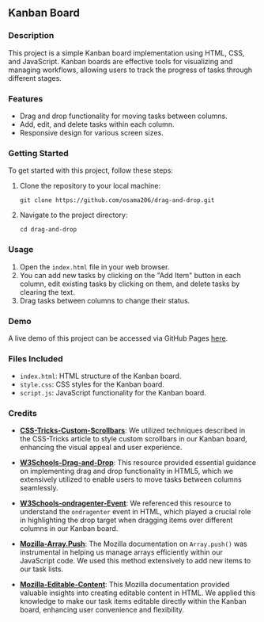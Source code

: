 ## Kanban Board

### Description
This project is a simple Kanban board implementation using HTML, CSS, and JavaScript. Kanban boards are effective tools for visualizing and managing workflows, allowing users to track the progress of tasks through different stages.

### Features
- Drag and drop functionality for moving tasks between columns.
- Add, edit, and delete tasks within each column.
- Responsive design for various screen sizes.

### Getting Started
To get started with this project, follow these steps:
1. Clone the repository to your local machine:
   ```
   git clone https://github.com/osama206/drag-and-drop.git
   ```
2. Navigate to the project directory:
   ```
   cd drag-and-drop
   ```

### Usage
1. Open the `index.html` file in your web browser.
2. You can add new tasks by clicking on the "Add Item" button in each column, edit existing tasks by clicking on them, and delete tasks by clearing the text.
3. Drag tasks between columns to change their status.

### Demo
A live demo of this project can be accessed via GitHub Pages [here](https://osama206.github.io/kanban-board).

### Files Included
- `index.html`: HTML structure of the Kanban board.
- `style.css`: CSS styles for the Kanban board.
- `script.js`: JavaScript functionality for the Kanban board.

### Credits

- **[CSS-Tricks-Custom-Scrollbars](https://css-tricks.com/the-current-state-of-styling-scrollbars/)**: We utilized techniques described in the CSS-Tricks article to style custom scrollbars in our Kanban board, enhancing the visual appeal and user experience.

- **[W3Schools-Drag-and-Drop](https://www.w3schools.com/html/html5_draganddrop.asp)**: This resource provided essential guidance on implementing drag and drop functionality in HTML5, which we extensively utilized to enable users to move tasks between columns seamlessly.

- **[W3Schools-ondragenter-Event](https://www.w3schools.com/tags/att_ondragenter.asp)**: We referenced this resource to understand the `ondragenter` event in HTML, which played a crucial role in highlighting the drop target when dragging items over different columns in our Kanban board.

- **[Mozilla-Array.Push](https://developer.mozilla.org/en-US/docs/Web/JavaScript/Reference/Global_Objects/Array/push)**: The Mozilla documentation on `Array.push()` was instrumental in helping us manage arrays efficiently within our JavaScript code. We used this method extensively to add new items to our task lists.

- **[Mozilla-Editable-Content](https://developer.mozilla.org/en-US/docs/Web/Guide/HTML/Editable_content)**: This Mozilla documentation provided valuable insights into creating editable content in HTML. We applied this knowledge to make our task items editable directly within the Kanban board, enhancing user convenience and flexibility.
